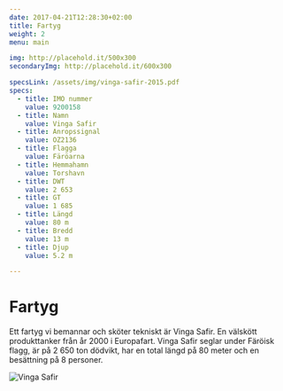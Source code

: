 ```yaml
---
date: 2017-04-21T12:28:30+02:00
title: Fartyg
weight: 2
menu: main

img: http://placehold.it/500x300
secondaryImg: http://placehold.it/600x300

specsLink: /assets/img/vinga-safir-2015.pdf
specs:
  - title: IMO nummer
    value: 9200158
  - title: Namn
    value: Vinga Safir
  - title: Anropssignal
    value: OZ2136
  - title: Flagga
    value: Färöarna
  - title: Hemmahamn
    value: Torshavn
  - title: DWT
    value: 2 653
  - title: GT
    value: 1 685
  - title: Längd
    value: 80 m
  - title: Bredd
    value: 13 m
  - title: Djup
    value: 5.2 m

---
```


# Fartyg

Ett fartyg vi bemannar och sköter tekniskt är Vinga Safir. En välskött produkttanker från år 2000 i Europafart. Vinga Safir seglar under Färöisk flagg, är på 2 650 ton dödvikt, har en total längd på 80 meter och en besättning på 8 personer.

![Vinga Safir](/assets/img/vinga-safir-1.jpg)
